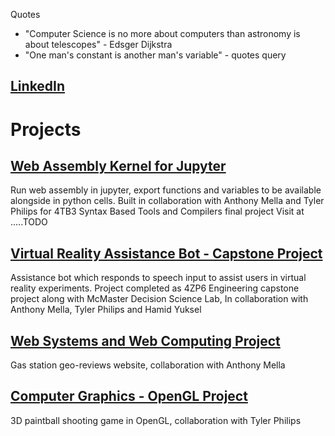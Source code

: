 
Quotes  
- "Computer Science is no more about computers than astronomy is about telescopes" - Edsger Dijkstra
- "One man's constant is another man's variable" - quotes query

## [LinkedIn](https://www.linkedin.com/in/jakub-pawlikowski-592269118/ "JPawlikowski LinkedIn")  
 
# Projects 
## [Web Assembly Kernel for Jupyter](https://github.com/JPawlikowski/WebAssembly-Jupyter-Kernel)
Run web assembly in jupyter, export functions and variables to be available alongside in python cells.
Built in collaboration with Anthony Mella and Tyler Philips for 4TB3 Syntax Based Tools and Compilers final project
Visit at .....TODO
## [Virtual Reality Assistance Bot - Capstone Project](https://github.com/JPawlikowski/Capstone2019)
Assistance bot which responds to speech input to assist users in virtual reality experiments.
Project completed as 4ZP6 Engineering capstone project along with McMaster Decision Science Lab,
In collaboration with Anthony Mella, Tyler Philips and Hamid Yuksel
## [Web Systems and Web Computing Project](https://github.com/JPawlikowski/4WW3_Project)
Gas station geo-reviews website, collaboration with Anthony Mella
## [Computer Graphics - OpenGL Project](https://github.com/JPawlikowski/3GC3_Project)
3D paintball shooting game in OpenGL, collaboration with Tyler Philips


